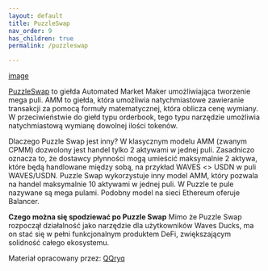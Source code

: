```yaml
---
layout: default
title: PuzzleSwap
nav_order: 9
has_children: true
permalink: /puzzleswap

---
```


[image](/images/01-puzzle.png)

[PuzzleSwap](https://puzzleswap.org/) to giełda Automated Market Maker  umożliwiająca tworzenie mega puli. AMM to giełda, która umożliwia natychmiastowe zawieranie transakcji za pomocą formuły matematycznej, która oblicza cenę wymiany. W przeciwieństwie do giełd typu orderbook, tego typu narzędzie umożliwia natychmiastową wymianę dowolnej ilości tokenów. 

Dlaczego Puzzle Swap jest inny? W klasycznym modelu AMM (zwanym CPMM) dozwolony jest handel tylko 2 aktywami w jednej puli. Zasadniczo oznacza to, że dostawcy płynności mogą umieścić maksymalnie 2 aktywa, które będą handlowane między sobą, na przykład WAVES <> USDN w puli WAVES/USDN. Puzzle Swap wykorzystuje inny model AMM, który pozwala na handel maksymalnie 10 aktywami w jednej puli. W Puzzle te pule nazywane są mega pulami. Podobny model na sieci Ethereum oferuje Balancer.

**Czego można się spodziewać po Puzzle Swap**
Mimo że Puzzle Swap rozpoczął działalność jako narzędzie dla użytkowników Waves Ducks, ma on stać się w pełni funkcjonalnym produktem DeFi, zwiększającym solidność całego ekosystemu.

Materiał opracowany przez: [QQryq](https://twitter.com/q_qryq)
